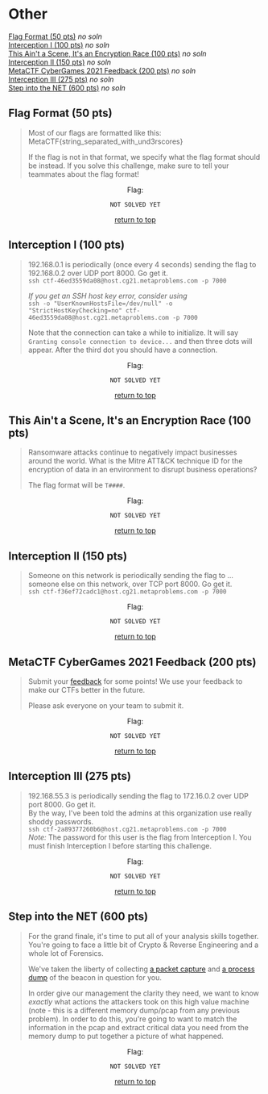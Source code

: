 # Other
[Flag Format (50 pts)]() *no soln*<br>
[Interception I (100 pts)]() *no soln*<br>
[This Ain't a Scene, It's an Encryption Race (100 pts)]() *no soln*<br>
[Interception II (150 pts)]() *no soln*<br>
[MetaCTF CyberGames 2021 Feedback (200 pts)]() *no soln*<br>
[Interception III (275 pts)]() *no soln*<br>
[Step into the NET (600 pts)]() *no soln*<br>

## Flag Format (50 pts)
> Most of our flags are formatted like this: MetaCTF{string_separated_with_und3rscores}
>
> If the flag is not in that format, we specify what the flag format should be instead. If you solve this challenge, make sure to tell your teammates about the flag format!

<div align="center">

Flag:
```
NOT SOLVED YET
```
[return to top](#top)</div>


## Interception I (100 pts)
> 192.168.0.1 is periodically (once every 4 seconds) sending the flag to 192.168.0.2 over UDP port 8000. Go get it.<br>
> `ssh ctf-46ed3559da08@host.cg21.metaproblems.com -p 7000`
> 
> _If you get an SSH host key error, consider using_<br>
> `ssh -o "UserKnownHostsFile=/dev/null" -o "StrictHostKeyChecking=no" ctf-46ed3559da08@host.cg21.metaproblems.com -p 7000`
> 
> Note that the connection can take a while to initialize. It will say `Granting console connection to device...` and then three dots will appear. After the third dot you should have a connection.

<div align="center">

Flag:
```
NOT SOLVED YET
```
[return to top](#top)</div>


## This Ain't a Scene, It's an Encryption Race (100 pts)
> Ransomware attacks continue to negatively impact businesses around the world. What is the Mitre ATT&CK technique ID for the encryption of data in an environment to disrupt business operations?
> 
> The flag format will be `T####`.

<div align="center">

Flag:
```
NOT SOLVED YET
```
[return to top](#top)</div>


## Interception II (150 pts)
> Someone on this network is periodically sending the flag to ... someone else on this network, over TCP port 8000. Go get it.<br>
`ssh ctf-f36ef72cadc1@host.cg21.metaproblems.com -p 7000`

<div align="center">

Flag:
```
NOT SOLVED YET
```
[return to top](#top)</div>


## MetaCTF CyberGames 2021 Feedback (200 pts)
> Submit your [feedback](https://compete.metactf.com) for some points! We use your feedback to make our CTFs better in the future.
>
> Please ask everyone on your team to submit it.

<div align="center">

Flag:
```
NOT SOLVED YET
```
[return to top](#top)</div>


## Interception III (275 pts)
> 192.168.55.3 is periodically sending the flag to 172.16.0.2 over UDP port 8000. Go get it.<br>
> By the way, I've been told the admins at this organization use really shoddy passwords.<br>
> `ssh ctf-2a89377260b6@host.cg21.metaproblems.com -p 7000`<br>
> *Note:* The password for this user is the flag from Interception I. You must finish Interception I before starting this challenge. 

<div align="center">

Flag:
```
NOT SOLVED YET
```
[return to top](#top)</div>


## Step into the NET (600 pts)
> For the grand finale, it's time to put all of your analysis skills together. You're going to face a little bit of Crypto & Reverse Engineering and a whole lot of Forensics.
> 
> We've taken the liberty of collecting [a packet capture](https://metaproblems.com/5450f756cf49545a1061e7d28ee45d1a/step_into_the_net.pcapng) and [a process dump](https://metaproblems.com/5450f756cf49545a1061e7d28ee45d1a/step_into_the_net.7z) of the beacon in question for you.
> 
> In order give our management the clarity they need, we want to know *exactly* what actions the attackers took on this high value machine (note - this is a different memory dump/pcap from any previous problem). In order to do this, you're going to want to match the information in the pcap and extract critical data you need from the memory dump to put together a picture of what happened.

<div align="center">

Flag:
```
NOT SOLVED YET
```
[return to top](#top)</div>
